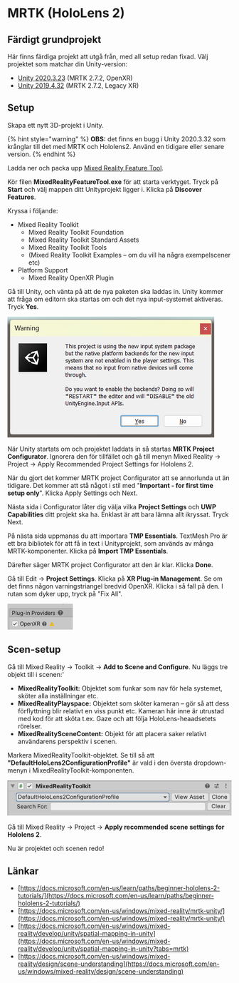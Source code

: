 # MRTK (HoloLens 2)

## Färdigt grundprojekt

Här finns färdiga projekt att utgå från, med all setup redan fixad. Välj projektet som matchar din Unity-version:

* [Unity 2020.3.23](https://github.com/mikael-bergstrom-ntisthlm/MRTK-base-2020) (MRTK 2.7.2, OpenXR)
* [Unity 2019.4.32](https://github.com/mikael-bergstrom-ntisthlm/MRTK-base-2019) (MRTK 2.7.2, Legacy XR)

## Setup

Skapa ett nytt 3D-projekt i Unity.

{% hint style="warning" %}
**OBS:** det finns en bugg i Unity 2020.3.32 som krånglar till det med MRTK och Hololens2. Använd en tidigare eller senare version.
{% endhint %}

Ladda ner och packa upp [Mixed Reality Feature Tool](https://aka.ms/MRFeatureTool).

Kör filen **MixedRealityFeatureTool.exe** för att starta verktyget. Tryck på **Start** och välj mappen ditt Unityprojekt ligger i. Klicka på **Discover Features**.

Kryssa i följande:   &#x20;

* Mixed Reality Toolkit
  * Mixed Reality Toolkit Foundation
  * Mixed Reality Toolkit Standard Assets
  * Mixed Reality Toolkit Tools
  * (Mixed Reality Toolkit Examples – om du vill ha några exempelscener etc)
* Platform Support
  * Mixed Reality OpenXR Plugin

Gå till Unity, och vänta på att de nya paketen ska laddas in. Unity kommer att fråga om editorn ska startas om och det nya input-systemet aktiveras. Tryck **Yes**.

![](<../../.gitbook/assets/image (19).png>)

När Unity startats om och projektet laddats in så startas **MRTK Project Configurator**. Ignorera den för tillfället och gå till menyn Mixed Reality → Project → Apply Recommended Project Settings for Hololens 2.

När du gjort det kommer MRTK project Configurator att se annorlunda ut än tidigare. Det kommer att stå något i stil med "**Important - for first time setup only**". Klicka Apply Settings och Next.

Nästa sida i Configurator låter dig välja vilka **Project Settings** och **UWP Capabilities** ditt projekt ska ha. Enklast är att bara lämna allt ikryssat. Tryck Next.

På nästa sida uppmanas du att importara **TMP Essentials**. TextMesh Pro är ett bra bibliotek för att få in text i Unityprojekt, som används av många MRTK-komponenter. Klicka på **Import TMP Essentials**.&#x20;

Därefter säger MRTK project Configurator att den är klar. Klicka **Done**.

Gå till Edit → **Project Settings**. Klicka på **XR Plug-in Management**. Se om det finns någon varningstriangel bredvid OpenXR. Klicka i så fall på den. I rutan som dyker upp, tryck på "Fix All".

![](<../../.gitbook/assets/image (26).png>)

## Scen-setup

Gå till Mixed Reality → Toolkit → **Add to Scene and Configure**. Nu läggs tre objekt till i scenen:'

* **MixedRealityToolkit:** Objektet som funkar som nav för hela systemet, sköter alla inställningar etc.
* **MixedRealityPlayspace:** Objektet som sköter kameran – gör så att dess förflyttning blir relativt en viss punkt etc. Kameran här inne är utrustad med kod för att sköta t.ex. Gaze och att följa HoloLens-heaadsetets rörelser.
* **MixedRealitySceneContent:** Objekt för att placera saker relativt användarens perspektiv i scenen.

Markera MixedRealityToolkit-objektet. Se till så att **"DefaultHoloLens2ConfigurationProfile"** är vald i den översta dropdown-menyn i MixedRealityToolkit-komponenten.

![](<../../.gitbook/assets/image (25).png>)

Gå till Mixed Reality → Project → **Apply recommended scene settings for Hololens 2**.

Nu är projektet och scenen redo!

## Länkar

* [https://docs.microsoft.com/en-us/learn/paths/beginner-hololens-2-tutorials/](https://docs.microsoft.com/en-us/learn/paths/beginner-hololens-2-tutorials/)
* [https://docs.microsoft.com/en-us/windows/mixed-reality/mrtk-unity/](https://docs.microsoft.com/en-us/windows/mixed-reality/mrtk-unity/)
* [https://docs.microsoft.com/en-us/windows/mixed-reality/develop/unity/spatial-mapping-in-unity](https://docs.microsoft.com/en-us/windows/mixed-reality/develop/unity/spatial-mapping-in-unity?tabs=mrtk)
* [https://docs.microsoft.com/en-us/windows/mixed-reality/design/scene-understanding](https://docs.microsoft.com/en-us/windows/mixed-reality/design/scene-understanding)

